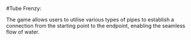 #Tube Frenzy:

The game allows users to utilise various types of pipes to establish a connection from the starting point to the endpoint, enabling the seamless flow of water. 
